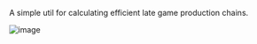 A simple util for calculating efficient late game production chains.

![image](https://github.com/user-attachments/assets/0a0863a6-f1ee-4b38-a742-97cec577bf31)

